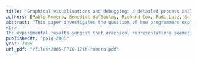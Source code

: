 ```yaml
---
title: "Graphical visualisations and debugging: a detailed process analysis"
authors: [Pablo Romero, Benedict du Boulay, Richard Cox, Rudi Lutz, Sallyann Bryant]
abstract: "This paper investigates the question of how programmers exploit and integrate multiple sources of information. In particular it analyses how undergraduate computer science students used the multiple representations available in a software debugging environment (SDE). This environment allowed them to view the execution of a program in steps and provided them with concurrently displayed, adjacent, multiple and linked representations. These programming representations comprised the program code, two visualisations of it and its output. This investigation studied debugging strategy in terms of rich process data about the use made of the representations available in the SDE and stepping facility. These data comprised computer interaction logs, audio recordings and data about visual attention focus.
<br>
The experimental results suggest that graphical representations seemed to promote a more efficient use of the available visualisations and were therefore associated with a relatively low level of interaction. This paper discusses these results and their implications for programming instruction."
publishedAt: "ppig-2005"
year: 2005
url_pdf: "/files/2005-PPIG-17th-romero.pdf"
---
```

